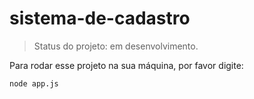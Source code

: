 # sistema-de-cadastro

> Status do projeto: em desenvolvimento.

Para rodar esse projeto na sua máquina, por favor digite:

```
node app.js
```
